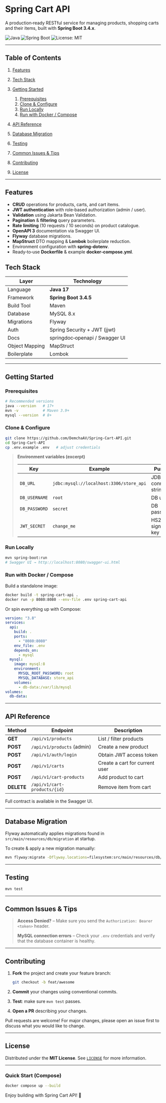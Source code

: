 # Spring Cart API

A production‑ready RESTful service for managing products, shopping carts and their items, built with **Spring Boot 3.4.x**.

![Java](https://img.shields.io/badge/Java-17%2B-blue.svg) ![Spring Boot](https://img.shields.io/badge/Spring_Boot-3.4.x-brightgreen.svg) ![License: MIT](https://img.shields.io/badge/License-MIT-yellow.svg)

---

## Table of Contents

1. [Features](#features)
2. [Tech Stack](#tech-stack)
3. [Getting Started](#getting-started)

   1. [Prerequisites](#prerequisites)
   2. [Clone & Configure](#clone--configure)
   3. [Run Locally](#run-locally)
   4. [Run with Docker / Compose](#run-with-docker--compose)
4. [API Reference](#api-reference)
5. [Database Migration](#database-migration)
6. [Testing](#testing)
7. [Common Issues & Tips](#common-issues--tips)
8. [Contributing](#contributing)
9. [License](#license)

---

## Features

* **CRUD** operations for products, carts, and cart items.
* **JWT authentication** with role‑based authorization (admin / user).
* **Validation** using Jakarta Bean Validation.
* **Pagination** & **filtering** query parameters.
* **Rate limiting** (10 requests / 10 seconds) on product catalogue.
* **OpenAPI 3** documentation via Swagger UI.
* **Flyway** database migrations.
* **MapStruct** DTO mapping & **Lombok** boilerplate reduction.
* Environment configuration with **spring‑dotenv**.
* Ready‑to‑use **Dockerfile** & example **docker‑compose.yml**.

## Tech Stack

| Layer          | Technology                     |
| -------------- | ------------------------------ |
| Language       | **Java 17**                    |
| Framework      | **Spring Boot 3.4.5**          |
| Build Tool     | Maven                          |
| Database       | MySQL 8.x                      |
| Migrations     | Flyway                         |
| Auth           | Spring Security + JWT (jjwt)   |
| Docs           | springdoc‑openapi / Swagger UI |
| Object Mapping | MapStruct                      |
| Boilerplate    | Lombok                         |

---

## Getting Started

### Prerequisites

```bash
# Recommended versions
java --version   # 17+
mvn -v           # Maven 3.9+
mysql --version  # 8+
```

### Clone & Configure

```bash
git clone https://github.com/DemchaAV/Spring-Cart-API.git
cd Spring-Cart-API
cp .env.example .env   # adjust credentials
```

> **Environment variables (excerpt)**
>
> | Key           | Example                                 | Purpose                |
> | ------------- | --------------------------------------- | ---------------------- |
> | `DB_URL`      | `jdbc:mysql://localhost:3306/store_api` | JDBC connection string |
> | `DB_USERNAME` | `root`                                  | DB user                |
> | `DB_PASSWORD` | `secret`                                | DB password            |
> | `JWT_SECRET`  | `change_me`                             | HS256 signing key      |

### Run Locally

```bash
mvn spring-boot:run
# Swagger UI → http://localhost:8080/swagger-ui.html
```

### Run with Docker / Compose

Build a standalone image:

```bash
docker build -t spring-cart-api .
docker run -p 8080:8080 --env-file .env spring-cart-api
```

Or spin everything up with Compose:

```yaml
version: "3.8"
services:
  api:
    build: .
    ports:
      - "8080:8080"
    env_file: .env
    depends_on:
      - mysql
  mysql:
    image: mysql:8
    environment:
      MYSQL_ROOT_PASSWORD: root
      MYSQL_DATABASE: store_api
    volumes:
      - db-data:/var/lib/mysql
volumes:
  db-data:
```

---

## API Reference

| Method     | Endpoint                     | Description                    |
| ---------- | ---------------------------- | ------------------------------ |
| **GET**    | `/api/v1/products`           | List / filter products         |
| **POST**   | `/api/v1/products` (admin)   | Create a new product           |
| **POST**   | `/api/v1/auth/login`         | Obtain JWT access token        |
| **POST**   | `/api/v1/carts`              | Create a cart for current user |
| **POST**   | `/api/v1/cart-products`      | Add product to cart            |
| **DELETE** | `/api/v1/cart-products/{id}` | Remove item from cart          |

Full contract is available in the Swagger UI.

---

## Database Migration

Flyway automatically applies migrations found in `src/main/resources/db/migration` at startup.

To create & apply a new migration manually:

```bash
mvn flyway:migrate -Dflyway.locations=filesystem:src/main/resources/db/migration
```

---

## Testing

```bash
mvn test
```

---

## Common Issues & Tips

> **Access Denied?** – Make sure you send the `Authorization: Bearer <token>` header.
>
> **MySQL connection errors** – Check your `.env` credentials and verify that the database container is healthy.

---

## Contributing

1. **Fork** the project and create your feature branch:

   ```bash
   git checkout -b feat/awesome
   ```
2. **Commit** your changes using conventional commits.
3. **Test**: make sure `mvn test` passes.
4. **Open a PR** describing your changes.

Pull requests are welcome! For major changes, please open an issue first to discuss what you would like to change.

---

## License

Distributed under the **MIT License**. See [`LICENSE`](LICENSE) for more information.

---

### Quick Start (Compose)

```bash
docker compose up --build
```

Enjoy building with Spring Cart API! 🎉
